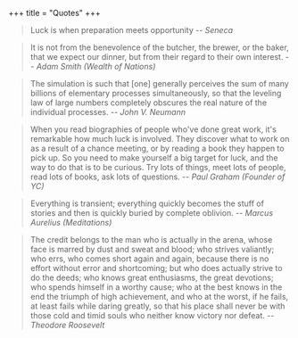 +++
title = "Quotes"
+++

> Luck is when preparation meets opportunity -- *Seneca*

> It is not from the benevolence of the butcher, the brewer, or the baker, that we expect our dinner, but from their 
regard to their own interest. -- *Adam Smith (Wealth of Nations)*

> The simulation is such that [one] generally perceives the sum of
many billions of elementary processes simultaneously, so that the
leveling law of large numbers completely obscures the real nature
of the individual processes. -- *John V. Neumann*

> When you read biographies of people who've done great work, it's remarkable how much luck is involved. They discover 
what to work on as a result of a chance meeting, or by reading a book they happen to pick up. So you need to make 
yourself a big target for luck, and the way to do that is to be curious. Try lots of things, meet lots of people, 
read lots of books, ask lots of questions. -- *Paul Graham (Founder of YC)*

> Everything is transient; everything quickly becomes the stuff of stories and then is quickly buried by complete 
oblivion. -- *Marcus Aurelius (Meditations)*

> The credit belongs to the man who is actually in the arena, whose face is marred by dust and sweat and blood; who 
strives valiantly; who errs, who comes short again and again, because there is no effort without error and 
shortcoming; but who does actually strive to do the deeds; who knows great enthusiasms, the great devotions; who 
spends himself in a worthy cause; who at the best knows in the end the triumph of high achievement, and who at the 
worst, if he fails, at least fails while daring greatly, so that his place shall never be with those cold and timid 
souls who neither know victory nor defeat. -- *Theodore Roosevelt*
